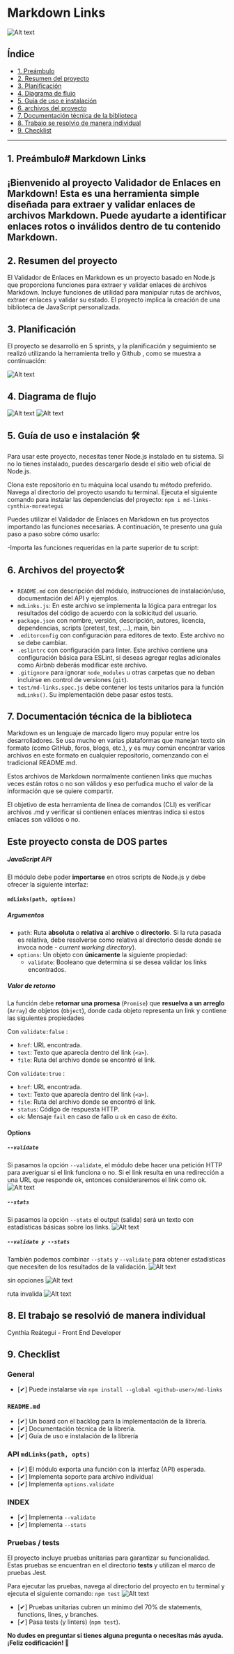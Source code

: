 # Markdown Links
![Alt text](<src/img/cynthiamdlink.png>)
## Índice

* [1. Preámbulo](#1-preámbulo)
* [2. Resumen del proyecto](#2-resumen-del-proyecto)
* [3. Planificación](#3-planificación) 
* [4. Diagrama de flujo](#4-diagrama-de-flujo)
* [5. Guía de uso e instalación](#5-guia-de-uso-e-instalación)
* [6. archivos del proyecto](#6-archivos-del-proyecto)
* [7. Documentación técnica de la biblioteca](#7-documentación-tecnica-del-proyecto)
* [8. Trabajo se resolvio de manera individual](#9-trabajo-se-resolvio-de-manera-individual)
* [9. Checklist](#9-checklist)

***

## 1. Preámbulo# Markdown Links
¡Bienvenido al proyecto Validador de Enlaces en Markdown! Esta es una herramienta simple diseñada para extraer y validar enlaces de archivos Markdown. Puede ayudarte a identificar enlaces rotos o inválidos dentro de tu contenido Markdown.
---

## 2. Resumen del proyecto

El Validador de Enlaces en Markdown es un proyecto basado en Node.js que proporciona funciones para extraer y validar enlaces de archivos Markdown. Incluye funciones de utilidad para manipular rutas de archivos, extraer enlaces y validar su estado.
El proyecto implica la creación de una biblioteca de JavaScript personalizada.

## 3. Planificación

El proyecto se desarrolló en 5 sprints, y la planificación y seguimiento se realizó utilizando la
herramienta trello y Github , como se muestra a continuación:

![Alt text](</src/img/trellorg.png>)


## 4. Diagrama de flujo

![Alt text](</src/img/primera.png>)
![Alt text](</src/img/segunda.png>)

## 5. Guía de uso e instalación 🛠️

Para usar este proyecto, necesitas tener Node.js instalado en tu sistema. Si no lo tienes instalado, puedes descargarlo desde el sitio web oficial de Node.js.

Clona este repositorio en tu máquina local usando tu método preferido.
Navega al directorio del proyecto usando tu terminal.
Ejecuta el siguiente comando para instalar las dependencias del proyecto:
`npm i md-links-cynthia-moreategui`

Puedes utilizar el Validador de Enlaces en Markdown en tus proyectos importando las funciones necesarias. A continuación, te presento una guía paso a paso sobre cómo usarlo:

-Importa las funciones requeridas en la parte superior de tu script:
## 6. Archivos del proyecto🛠️

- `README.md` con descripción del módulo, instrucciones de instalación/uso,
  documentación del API y ejemplos.
- `mdLinks.js`: En este archivo se implementa la lógica para entregar los resultados
  del código de acuerdo con la solkicitud del usuario.
- `package.json` con nombre, versión, descripción, autores, licencia,
  dependencias, scripts (pretest, test, ...), main, bin
- `.editorconfig` con configuración para editores de texto. Este archivo no se
  debe cambiar.
- `.eslintrc` con configuración para linter. Este archivo contiene una
  configuración básica para ESLint, si deseas agregar reglas adicionales
  como Airbnb deberás modificar este archivo.
- `.gitignore` para ignorar `node_modules` u otras carpetas que no deban
  incluirse en control de versiones (`git`).
- `test/md-links.spec.js` debe contener los tests unitarios para la función
  `mdLinks()`. Su implementación debe pasar estos tests.

## 7. Documentación técnica de la biblioteca

Markdown es un lenguaje de marcado ligero muy popular entre los desarrolladores.
Se usa mucho en varias plataformas que manejan texto sin formato (como GitHub, foros,
blogs, etc.), y es muy común encontrar varios archivos en este formato en cualquier
repositorio, comenzando con el tradicional README.md.

Estos archivos de Markdown normalmente contienen links que muchas veces están rotos
o no son válidos y eso perfudica mucho el valor de la información que se quiere compartir.

El objetivo de esta herramienta de línea de comandos (CLI) es verificar archivos .md y verificar si contienen enlaces mientras indica si estos enlaces son válidos o no.

## Este proyecto consta de DOS partes

##### JavaScript API

El módulo debe poder **importarse** en otros scripts de Node.js y debe ofrecer la
siguiente interfaz:

#### `mdLinks(path, options)`

##### Argumentos

- `path`: Ruta **absoluta** o **relativa** al **archivo** o **directorio**.
  Si la ruta pasada es relativa, debe resolverse como relativa al directorio
  desde donde se invoca node - _current working directory_).
- `options`: Un objeto con **únicamente** la siguiente propiedad:
  - `validate`: Booleano que determina si se desea validar los links
    encontrados.

##### Valor de retorno

La función debe **retornar una promesa** (`Promise`) que **resuelva a un arreglo**
(`Array`) de objetos (`Object`), donde cada objeto representa un link y contiene
las siguientes propiedades

Con `validate:false` :

- `href`: URL encontrada.
- `text`: Texto que aparecía dentro del link (`<a>`).
- `file`: Ruta del archivo donde se encontró el link.


Con `validate:true` :

- `href`: URL encontrada.
- `text`: Texto que aparecía dentro del link (`<a>`).
- `file`: Ruta del archivo donde se encontró el link.
- `status`: Código de respuesta HTTP.
- `ok`: Mensaje `fail` en caso de fallo u `ok` en caso de éxito.


#### Options

##### `--validate`

Si pasamos la opción `--validate`, el módulo debe hacer una petición HTTP para
averiguar si el link funciona o no. Si el link resulta en una redirección a una
URL que responde ok, entonces consideraremos el link como ok.
![Alt text](</src/img/validate.png.jpeg>)


##### `--stats`

Si pasamos la opción `--stats` el output (salida) será un texto con estadísticas
básicas sobre los links.
![Alt text](</src/img/stats.jpeg>)


##### `--validate y --stats`

También podemos combinar `--stats` y `--validate` para obtener estadísticas que
necesiten de los resultados de la validación.
![Alt text](</src/img/validate-stats.jpeg>)
 
 sin opciones 
 ![Alt text](</src/img/sin-options.jpeg>)

 ruta invalida 
 ![Alt text](</src/img/ruta-error.jpeg>)

## 8. El trabajo se resolvió de manera individual

Cynthia Reátegui - Front End Developer

## 9. Checklist

### General

- [✔] Puede instalarse via `npm install --global <github-user>/md-links`

### `README.md`

- [✔] Un board con el backlog para la implementación de la librería.
- [✔] Documentación técnica de la librería.
- [✔] Guía de uso e instalación de la librería

### API `mdLinks(path, opts)`

- [✔] El módulo exporta una función con la interfaz (API) esperada.
- [✔] Implementa soporte para archivo individual
- [✔] Implementa `options.validate`

### INDEX

- [✔] Implementa `--validate`
- [✔] Implementa `--stats`

### Pruebas / tests
El proyecto incluye pruebas unitarias para garantizar su funcionalidad. Estas pruebas se encuentran en el directorio __tests__ y utilizan el marco de pruebas Jest.

Para ejecutar las pruebas, navega al directorio del proyecto en tu terminal y ejecuta el siguiente comando:
`npm test`
![Alt text](</src/img/test.png.jpeg>)

- [✔] Pruebas unitarias cubren un mínimo del 70% de statements, functions,
  lines, y branches.
- [✔] Pasa tests (y linters) (`npm test`).

**No dudes en preguntar si tienes alguna pregunta o necesitas más ayuda. ¡Feliz codificación! 🚀**
